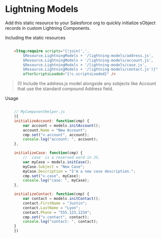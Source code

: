 # Lightning Models

Add this static resource to your Salesforce org to quickly initialize sObject records in custom Lightning Components.

Including the static resources

```html

	<ltng:require scripts="{!join(',',
		$Resource.LightningModels + '/lightning-models/address.js',
		$Resource.LightningModels + '/lightning-models/account.js',
		$Resource.LightningModels + '/lightning-models/case.js',
		$Resource.LightningModels + '/lightning-models/contact.js')}"
		afterScriptsLoaded="{!c.scriptsLoaded}" />

```

> (!) Include the address.js model alongside any sobjects like Account that use the standard compound Address field.

Usage

```javascript

	// MyComponentHelper.js
	({
	initializeAccount: function(cmp) {
		var account = models.initAccount();
		account.Name = "New Account";
		cmp.set("v.account", account);
		console.log("account: ", account);
	},

	initializeCase: function(cmp) {
		// `case` is a reserved word in JS.
		var myCase = models.initCase();
		myCase.Subject = "New Case";
		myCase.Description = "I'm a new case description.";
		cmp.set("v.case", myCase);
		console.log("case: ", myCase);
	},

	initializeContact: function(cmp) {
		var contact = models.initContact();
		contact.FirstName = "Justin";
		contact.LastName = "Lyon";
		contact.Phone = "555.123.1234";
		cmp.set("v.contact", contact);
		console.log("contact: ", contact);
	}
	})

```
